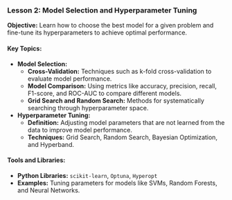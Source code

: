 ### Lesson 2: Model Selection and Hyperparameter Tuning

**Objective:** Learn how to choose the best model for a given problem and fine-tune its hyperparameters to achieve optimal performance.

#### Key Topics:
- **Model Selection:**
  - **Cross-Validation:** Techniques such as k-fold cross-validation to evaluate model performance.
  - **Model Comparison:** Using metrics like accuracy, precision, recall, F1-score, and ROC-AUC to compare different models.
  - **Grid Search and Random Search:** Methods for systematically searching through hyperparameter space.
- **Hyperparameter Tuning:**
  - **Definition:** Adjusting model parameters that are not learned from the data to improve model performance.
  - **Techniques:** Grid Search, Random Search, Bayesian Optimization, and Hyperband.

#### Tools and Libraries:
- **Python Libraries:** `scikit-learn`, `Optuna`, `Hyperopt`
- **Examples:** Tuning parameters for models like SVMs, Random Forests, and Neural Networks.
